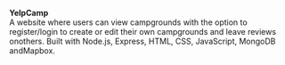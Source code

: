 ****YelpCamp****
<br>A website where users can view campgrounds with the option to register/login to create or edit their own campgrounds and leave reviews onothers.
Built with Node.js, Express, HTML, CSS, JavaScript, MongoDB andMapbox.
